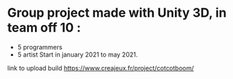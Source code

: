 # Group project made with Unity 3D, in team off 10 : 
- 5 programmers 
- 5 artist 
Start in january 2021 to may 2021. 

link to upload build
https://www.creajeux.fr/project/cotcotboom/
